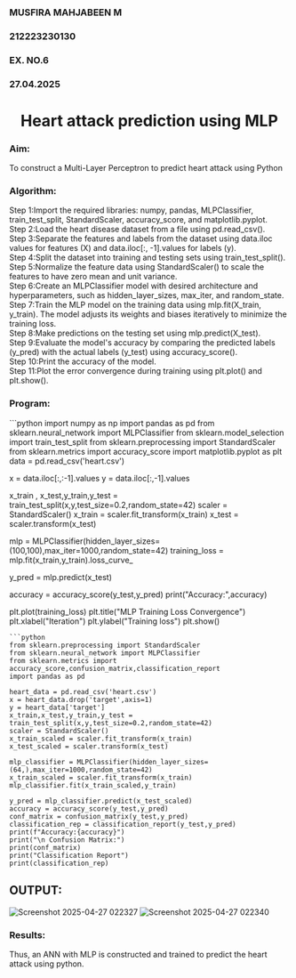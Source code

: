 <H3>MUSFIRA MAHJABEEN M</H3>
<H3>212223230130</H3>
<H3>EX. NO.6</H3>
<H3>27.04.2025</H3>
<H1 ALIGN =CENTER>Heart attack prediction using MLP</H1>
<H3>Aim:</H3>  To construct a  Multi-Layer Perceptron to predict heart attack using Python
<H3>Algorithm:</H3>
Step 1:Import the required libraries: numpy, pandas, MLPClassifier, train_test_split, StandardScaler, accuracy_score, and matplotlib.pyplot.<BR>
Step 2:Load the heart disease dataset from a file using pd.read_csv().<BR>
Step 3:Separate the features and labels from the dataset using data.iloc values for features (X) and data.iloc[:, -1].values for labels (y).<BR>
Step 4:Split the dataset into training and testing sets using train_test_split().<BR>
Step 5:Normalize the feature data using StandardScaler() to scale the features to have zero mean and unit variance.<BR>
Step 6:Create an MLPClassifier model with desired architecture and hyperparameters, such as hidden_layer_sizes, max_iter, and random_state.<BR>
Step 7:Train the MLP model on the training data using mlp.fit(X_train, y_train). The model adjusts its weights and biases iteratively to minimize the training loss.<BR>
Step 8:Make predictions on the testing set using mlp.predict(X_test).<BR>
Step 9:Evaluate the model's accuracy by comparing the predicted labels (y_pred) with the actual labels (y_test) using accuracy_score().<BR>
Step 10:Print the accuracy of the model.<BR>
Step 11:Plot the error convergence during training using plt.plot() and plt.show().<BR>
<H3>Program: </H3>
```python
import numpy as np
import pandas as pd
from sklearn.neural_network import MLPClassifier
from sklearn.model_selection import train_test_split
from sklearn.preprocessing import StandardScaler
from sklearn.metrics import accuracy_score
import matplotlib.pyplot as plt
data = pd.read_csv('heart.csv')

x = data.iloc[:,:-1].values
y = data.iloc[:,-1].values

x_train , x_test,y_train,y_test = train_test_split(x,y,test_size=0.2,random_state=42)
scaler = StandardScaler()
x_train = scaler.fit_transform(x_train)
x_test = scaler.transform(x_test)

mlp = MLPClassifier(hidden_layer_sizes=(100,100),max_iter=1000,random_state=42)
training_loss = mlp.fit(x_train,y_train).loss_curve_

y_pred = mlp.predict(x_test)

accuracy = accuracy_score(y_test,y_pred)
print("Accuracy:",accuracy)

plt.plot(training_loss)
plt.title("MLP Training Loss Convergence")
plt.xlabel("Iteration")
plt.ylabel("Training loss")
plt.show()

```
```python
from sklearn.preprocessing import StandardScaler
from sklearn.neural_network import MLPClassifier
from sklearn.metrics import accuracy_score,confusion_matrix,classification_report
import pandas as pd

heart_data = pd.read_csv('heart.csv')
x = heart_data.drop('target',axis=1)
y = heart_data['target']
x_train,x_test,y_train,y_test = train_test_split(x,y,test_size=0.2,random_state=42)
scaler = StandardScaler()
x_train_scaled = scaler.fit_transform(x_train)
x_test_scaled = scaler.transform(x_test)

mlp_classifier = MLPClassifier(hidden_layer_sizes=(64,),max_iter=1000,random_state=42)
x_train_scaled = scaler.fit_transform(x_train)
mlp_classifier.fit(x_train_scaled,y_train)

y_pred = mlp_classifier.predict(x_test_scaled)
accuracy = accuracy_score(y_test,y_pred)
conf_matrix = confusion_matrix(y_test,y_pred)
classification_rep = classification_report(y_test,y_pred)
print(f"Accuracy:{accuracy}")
print("\n Confusion Matrix:")
print(conf_matrix)
print("Classification Report")
print(classification_rep)
```
## OUTPUT:

![Screenshot 2025-04-27 022327](https://github.com/user-attachments/assets/d953bd37-57b3-4b97-9400-d0798dcc75a3)
![Screenshot 2025-04-27 022340](https://github.com/user-attachments/assets/16094a85-2772-4bb4-a1d6-ad353232a0ec)





<H3>Results:</H3>
Thus, an ANN with MLP is constructed and trained to predict the heart attack using python.
